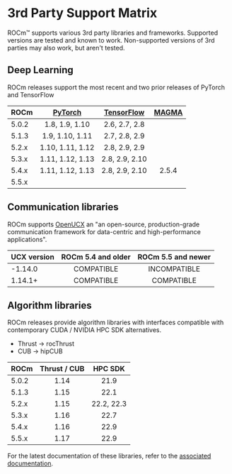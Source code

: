 # 3rd Party Support Matrix

ROCm™ supports various 3rd party libraries and frameworks. Supported versions
are tested and known to work. Non-supported versions of 3rd parties may also
work, but aren't tested.

## Deep Learning

ROCm releases support the most recent and two prior releases of PyTorch and
TensorFlow

| ROCm  | [PyTorch](https://github.com/pytorch/pytorch/releases/) | [TensorFlow](https://github.com/tensorflow/tensorflow/releases/) | [MAGMA](https://icl.utk.edu/magma/index.html) |
|:------|:----------------:|:--------------:|:-----:|
| 5.0.2 | 1.8,  1.9,  1.10 | 2.6, 2.7, 2.8  |       |
| 5.1.3 | 1.9,  1.10, 1.11 | 2.7, 2.8, 2.9  |       |
| 5.2.x | 1.10, 1.11, 1.12 | 2.8, 2.9, 2.9  |       |
| 5.3.x | 1.11, 1.12, 1.13 | 2.8, 2.9, 2.10 |       |
| 5.4.x | 1.11, 1.12, 1.13 | 2.8, 2.9, 2.10 | 2.5.4 |
| 5.5.x |                  |                |       |

## Communication libraries

ROCm supports [OpenUCX](https://openucx.org/) an "an open-source,
production-grade communication framework for data-centric and high-performance
applications".

UCX version | ROCm 5.4 and older | ROCm 5.5 and newer |
|:----------|:------------------:|:------------------:|
| -1.14.0   | COMPATIBLE         | INCOMPATIBLE       |
|  1.14.1+  | COMPATIBLE         | COMPATIBLE         |

## Algorithm libraries

ROCm releases provide algorithm libraries with interfaces compatible with
contemporary CUDA / NVIDIA HPC SDK alternatives.

- Thrust → rocThrust
- CUB → hipCUB

| ROCm  | Thrust / CUB | HPC SDK |
|:------|:------------:|:-------:|
| 5.0.2 | 1.14         | 21.9       |
| 5.1.3 | 1.15         | 22.1       |
| 5.2.x | 1.15         | 22.2, 22.3 |
| 5.3.x | 1.16         | 22.7       |
| 5.4.x | 1.16         | 22.9       |
| 5.5.x | 1.17         | 22.9       |

For the latest documentation of these libraries, refer to the
[associated documentation](../reference/gpu_libraries/c%2B%2B_primitives.md).
